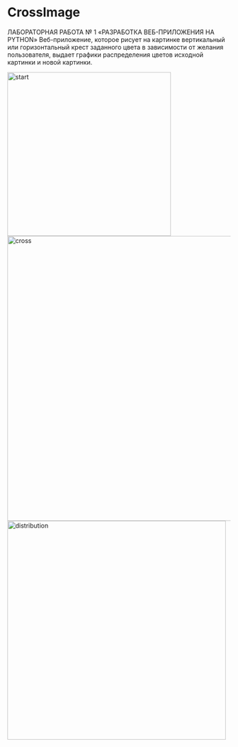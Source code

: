# CrossImage
ЛАБОРАТОРНАЯ РАБОТА № 1 «РАЗРАБОТКА ВЕБ-ПРИЛОЖЕНИЯ НА PYTHON»
Веб-приложение, которое рисует на картинке вертикальный или горизонтальный крест заданного цвета в зависимости от желания пользователя, выдает графики распределения цветов исходной картинки и новой картинки.

<img width="369" alt="start" src="https://github.com/user-attachments/assets/5f8155d0-0564-4af1-8893-9f806a5937eb">

<img width="642" alt="cross" src="https://github.com/user-attachments/assets/509069ec-8efc-417c-a663-99f0fd8be6be">

<img width="493" alt="distribution" src="https://github.com/user-attachments/assets/83044465-c588-4098-8592-3ad39ae09379">

